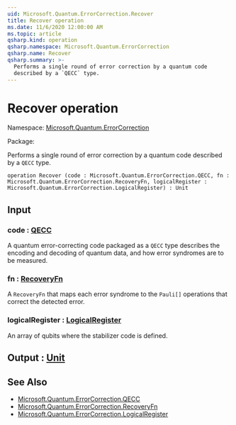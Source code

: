 ```yaml
---
uid: Microsoft.Quantum.ErrorCorrection.Recover
title: Recover operation
ms.date: 11/6/2020 12:00:00 AM
ms.topic: article
qsharp.kind: operation
qsharp.namespace: Microsoft.Quantum.ErrorCorrection
qsharp.name: Recover
qsharp.summary: >-
  Performs a single round of error correction by a quantum code
  described by a `QECC` type.
---
```


# Recover operation

Namespace: [Microsoft.Quantum.ErrorCorrection](xref:Microsoft.Quantum.ErrorCorrection)

Package: [](https://nuget.org/packages/)


Performs a single round of error correction by a quantum codedescribed by a `QECC` type.

```qsharp
operation Recover (code : Microsoft.Quantum.ErrorCorrection.QECC, fn : Microsoft.Quantum.ErrorCorrection.RecoveryFn, logicalRegister : Microsoft.Quantum.ErrorCorrection.LogicalRegister) : Unit
```


## Input

### code : [QECC](xref:Microsoft.Quantum.ErrorCorrection.QECC)

A quantum error-correcting code packaged as a `QECC` type describesthe encoding and decoding of quantum data, and how error syndromesare to be measured.


### fn : [RecoveryFn](xref:Microsoft.Quantum.ErrorCorrection.RecoveryFn)

A `RecoveryFn` that maps each error syndrome to the `Pauli[]` operationsthat correct the detected error.


### logicalRegister : [LogicalRegister](xref:Microsoft.Quantum.ErrorCorrection.LogicalRegister)

An array of qubits where the stabilizer code is defined.



## Output : [Unit](xref:microsoft.quantum.lang-ref.unit)



## See Also

- [Microsoft.Quantum.ErrorCorrection.QECC](xref:Microsoft.Quantum.ErrorCorrection.QECC)
- [Microsoft.Quantum.ErrorCorrection.RecoveryFn](xref:Microsoft.Quantum.ErrorCorrection.RecoveryFn)
- [Microsoft.Quantum.ErrorCorrection.LogicalRegister](xref:Microsoft.Quantum.ErrorCorrection.LogicalRegister)